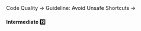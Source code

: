 <link rel="stylesheet" href="{{baseUrl}}/css/textbook.css">

<div class="website-content">

<div id="path">Code Quality &rarr; Guideline: Avoid Unsafe Shortcuts &rarr;</div>

<div id="title">

#### Intermediate :two:

</div>

<div id="body">

<panel header="**Minimise Scope of Variables**" type="seamless">
  <include src="../../practices/minimiseVariableScope/index.md#main" />
</panel>

<panel header="**Minimise Code Duplication**" type="seamless">
  <include src="../../practices/minimiseCodeDuplication/index.md#main" />
</panel>

</div>

<div id="extras">
</div>

</div>

